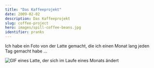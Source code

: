 ```yaml
---
title: "Das Kaffeeprojekt"
date: 2009-02-02
description: Das Kaffeeprojekt
slug: coffee-project
hero: images/spill-coffee-beans.jpg
identifier: pranks
---
```


Ich habe ein Foto von der Latte gemacht, die ich einen Monat lang jeden Tag gemacht habe ...

![GIF eines Latte, der sich im Laufe eines Monats ändert](/posts/pranks/images/CoffeeProject.gif)
